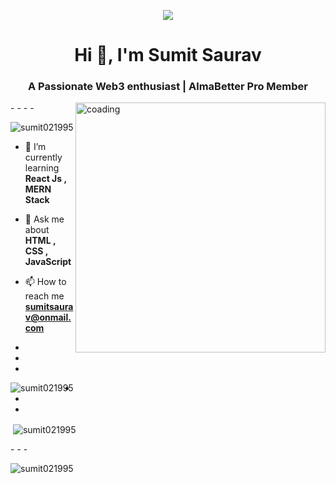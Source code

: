 <p align="center"> <img src="https://www.canva.com/design/DAF3uCn6jhc/bk4DT0hIx5FbX31LvM6s1g/view?utm_content=DAF3uCn6jhc&utm_campaign=designshare&utm_medium=link&utm_source=editor" /> </p>
<h1 align="center">Hi 👋, I'm Sumit Saurav</h1>
<h3 align="center">A Passionate Web3 enthusiast | AlmaBetter Pro Member</h3>
<img align = "right" alt = 'coading' width = "400" src="https://www.optimalvirtualemployee.com/wp-content/uploads/2023/01/front-end-development.gif">
-
-
-
-



<p align="left"> <img src="https://komarev.com/ghpvc/?username=sumit021995&label=Profile%20views&color=0e75b6&style=flat" alt="sumit021995" /> </p>

- 🌱 I’m currently learning **React Js , MERN Stack**

- 💬 Ask me about **HTML , CSS , JavaScript**

- 📫 How to reach me **sumitsaurav@onmail.com**

-
-
-


<p><img align="left" src="https://github-readme-stats.vercel.app/api/top-langs?username=sumit021995&show_icons=true&locale=en&layout=compact" alt="sumit021995" /></p>

-
-
-

<p>&nbsp;<img align="center" src="https://github-readme-stats.vercel.app/api?username=sumit021995&show_icons=true&locale=en" alt="sumit021995" /></p>
-
-
-

<p><img align="center" src="https://github-readme-streak-stats.herokuapp.com/?user=sumit021995&" alt="sumit021995" /></p>
